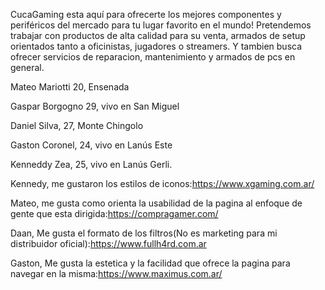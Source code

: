 CucaGaming esta aquí para ofrecerte los mejores componentes y periféricos del mercado para tu lugar favorito en el mundo!
Pretendemos trabajar con productos de alta calidad para su venta, armados de setup orientados tanto a oficinistas, jugadores o streamers. Y tambien busca ofrecer servicios de reparacion, mantenimiento y armados de pcs en general.




Mateo Mariotti 20, Ensenada


Gaspar Borgogno 29, vivo en San Miguel


Daniel Silva, 27, Monte Chingolo 


Gaston Coronel, 24, vivo en Lanús Este


Kenneddy Zea, 25, vivo en Lanús Gerli.


Kennedy, me gustaron los estilos de iconos:https://www.xgaming.com.ar/


Mateo, me  gusta como orienta la usabilidad de la pagina al enfoque de gente que esta dirigida:https://compragamer.com/


Daan, Me gusta el formato de los filtros(No es marketing para mi distribuidor oficial):https://www.fullh4rd.com.ar


Gaston, Me gusta la estetica y la facilidad que ofrece la pagina para navegar en la misma:https://www.maximus.com.ar/ 